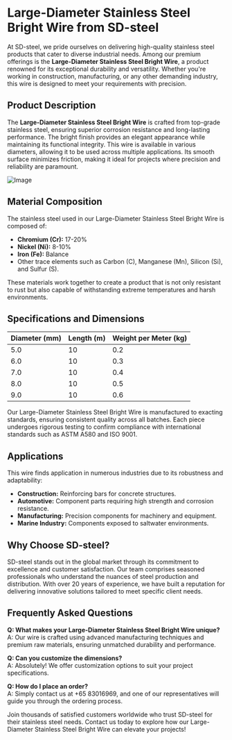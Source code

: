 # Large-Diameter Stainless Steel Bright Wire from SD-steel

At SD-steel, we pride ourselves on delivering high-quality stainless steel products that cater to diverse industrial needs. Among our premium offerings is the **Large-Diameter Stainless Steel Bright Wire**, a product renowned for its exceptional durability and versatility. Whether you're working in construction, manufacturing, or any other demanding industry, this wire is designed to meet your requirements with precision.

## Product Description

The **Large-Diameter Stainless Steel Bright Wire** is crafted from top-grade stainless steel, ensuring superior corrosion resistance and long-lasting performance. The bright finish provides an elegant appearance while maintaining its functional integrity. This wire is available in various diameters, allowing it to be used across multiple applications. Its smooth surface minimizes friction, making it ideal for projects where precision and reliability are paramount.

![Image](https://github.com/user-attachments/assets/2567258e-e124-4816-932d-1809bd27ef0b)

## Material Composition

The stainless steel used in our Large-Diameter Stainless Steel Bright Wire is composed of:

- **Chromium (Cr):** 17-20%
- **Nickel (Ni):** 8-10%
- **Iron (Fe):** Balance
- Other trace elements such as Carbon (C), Manganese (Mn), Silicon (Si), and Sulfur (S).

These materials work together to create a product that is not only resistant to rust but also capable of withstanding extreme temperatures and harsh environments.

## Specifications and Dimensions

| Diameter (mm) | Length (m) | Weight per Meter (kg) |
|---------------|------------|-----------------------|
| 5.0           | 10         | 0.2                   |
| 6.0           | 10         | 0.3                   |
| 7.0           | 10         | 0.4                   |
| 8.0           | 10         | 0.5                   |
| 9.0           | 10         | 0.6                   |

Our Large-Diameter Stainless Steel Bright Wire is manufactured to exacting standards, ensuring consistent quality across all batches. Each piece undergoes rigorous testing to confirm compliance with international standards such as ASTM A580 and ISO 9001.

## Applications

This wire finds application in numerous industries due to its robustness and adaptability:

- **Construction:** Reinforcing bars for concrete structures.
- **Automotive:** Component parts requiring high strength and corrosion resistance.
- **Manufacturing:** Precision components for machinery and equipment.
- **Marine Industry:** Components exposed to saltwater environments.

## Why Choose SD-steel?

SD-steel stands out in the global market through its commitment to excellence and customer satisfaction. Our team comprises seasoned professionals who understand the nuances of steel production and distribution. With over 20 years of experience, we have built a reputation for delivering innovative solutions tailored to meet specific client needs.

## Frequently Asked Questions

**Q: What makes your Large-Diameter Stainless Steel Bright Wire unique?**  
A: Our wire is crafted using advanced manufacturing techniques and premium raw materials, ensuring unmatched durability and performance.

**Q: Can you customize the dimensions?**  
A: Absolutely! We offer customization options to suit your project specifications.

**Q: How do I place an order?**  
A: Simply contact us at +65 83016969, and one of our representatives will guide you through the ordering process.

Join thousands of satisfied customers worldwide who trust SD-steel for their stainless steel needs. Contact us today to explore how our Large-Diameter Stainless Steel Bright Wire can elevate your projects!